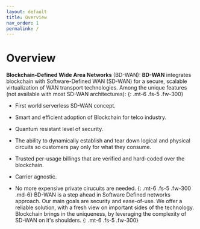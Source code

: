 ```yaml
---
layout: default
title: Overview
nav_order: 1
permalink: /
---
```

# Overview

**Blockchain-Defined Wide Area Networks** (BD-WAN): 
**BD-WAN** integrates blockchain with Software-Defined WAN (SD-WAN) for a secure, scalable virtualization of WAN transport technologies. Among the unique features (not available with most SD-WAN architectures):
 {: .mt-6 .fs-5 .fw-300}

- First world serverless SD-WAN concept.

- Smart and efficient adoption of Blockchain for telco industry.

- Quantum resistant level of security.

- The ability to dynamically establish and tear down logical and physical circuits so customers pay only for what they consume.

- Trusted per-usage billings that are verified and hard-coded over the blockchain.

- Carrier agnostic. 

- No more expensive private cirucuits are needed.
 {: .mt-6 .fs-5 .fw-300 .md-6}
BD-WAN is a step ahead in Software Defined networks approach. Our main goals are security and ease-of-use. We offer a reliable solution, with a fresh view on important sides of the technology. Blockchain brings in the uniqueness, by leveraging the complexity of SD-WAN on it's shoulders.
 {: .mt-6 .fs-5 .fw-300}